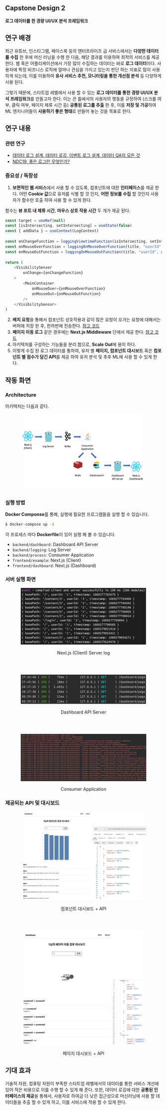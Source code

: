 ## Capstone Design 2
**로그 데이터를 한 경량 UI/UX 분석 프레임워크**

## 연구 배경
최근 유튜브, 인스타그램, 페이스북 등의 엔터프라이즈 급 서비스에서는 **다양한 데이터를 수집** 한 후에 머신 러닝을 수행 한 다음, 해당 결과를 이용하여 최적의 서비스를 제공 한다. 웹 혹은 어플리케이션에서 가장 많이 수집하는 데이터는 바로 **로그 데이터**이다. 사용자에 특정 비즈니스 로직에 얼마나 관심을 가지고 있는지 판단 하는 지표로 많이 사용하게 되는데, 이를 이용하여 **유사 서비스 추천, 모니터링을 통한 개선점 분석** 등 다양하게 사용 된다.

그렇기 때문에, 스타트업 레벨에서 사용 할 수 있는 **로그 데이터를 통한 경량 UI/UX 분석 프레임워크**를 만들고자 한다. 이는 큰 틀에서의 사용자의 행동을 규정하여 (스크롤 여부, 클릭 여부, 페이지 체류 시간 등) **공통된 로그를 추출** 한 후, 이를 **저장 및 가공**하여 ML 엔지니어들이 **사용하기 좋은 형태**로 만들어 놓는 것을 목표로 한다.

## 연구 내용

### 관련 연구
- [데이터 로그 설계, 데이터 로깅, 이벤트 로그 설계, 데이터 QA의 모든 것](https://zzsza.github.io/data/2021/06/13/data-event-log-definition/)
- [NDC19, 좋은 로그란 무엇인가?](https://speakerdeck.com/devinjeon/jamag-ndc19-joheun-rogeuran-mueosinga-joheun-rogeureul-wihae-goryeohaeya-hal-geosdeul)

### 중요성 / 독창성
1. **보편적인 웹 서비스**에서 사용 할 수 있도록, 컴포넌트에 대한 **인터페이스**를 제공 한다. 어떤 **Cookie 값**으로 유저를 식별 할 것 인지, **어떤 정보를 수집** 할 것인지 사용자가 함수만 호출 하여 사용 할 수 있게 한다.

함수는 **뷰 포트 내 체류 시간**, **마우스 상호 작용 시간** 두 개가 제공 된다.

```js
const target = useRef(null)
const [isIntersecting, setIntersecting] = useState(false)
const { addData } = useContext(LogContext)

const onChangeFunction = loggingViewtimeFunction(isIntersecting, setIntersecting, addData, title, "userId", true)
const onMouseOverFunction = loggingOnMouseOverFunction(title, "userId", addData, true)
const onMouseOutFunction = loggingOnMouseOutFunction(title, "userId", addData, true)

return (
    <VisibilitySensor
        onChange={onChangeFunction}
    >
        <MainContainer
            onMouseOver={onMouseOverFunction}
            onMouseOut={onMouseOutFunction}
        />
    </VisibilitySensor>
)
```

2. **배치 요청**을 통해서 컴포넌트 상호작용과 같이 많은 요청이 오가는 요청에 대해서는 버퍼에 저장 한 후, 한꺼번에 전송한다. [참고 코드](https://github.com/JustKode/capstone-design-2/blob/main/frontend/example/pages/_app.tsx)
3. **페이지 이동 로그** 같은 경우에는 **Next.js Middleware** 단에서 제공 한다. [참고 코드](https://github.com/JustKode/capstone-design-2/blob/main/frontend/example/middleware.ts)
4. 아키텍처를 구성하는 기능들을 분리 함으로, **Scale Out**에 용이 하다.
5. 이렇게 수집 된 로그 데이터를 통하여, 유저 별 **페이지, 컴포넌트 대시보드** 혹은 **컴포넌트 별 점수가 담긴 API**를 제공 하여 유저 분석 및 추후 ML에 사용 할 수 있게 한다.
## 작동 화면

### Architecture
아키텍처는 다음과 같다.

<p align="center">
    <img src="img/architecture.png" width="80%">
</p>

### 실행 방법
**Docker Componse**를 통해, 실행에 필요한 프로그램들을 실행 할 수 있습니다.

```bash
$ docker-compose up -d
```

각 프로세스 마다 **Dockerfile**이 있어 실행 해 볼 수 있습니다.

- `backend/dashboard`: Dashboard API Server
- `backend/logging`: Log Server
- `backend/process`: Consumer Application
- `frontend/example`: Next.js (Client)
- `frontend/dashboard`: Next.js (Dashboard)

### 서버 실행 화면

<p align="center">
    <img src="img/server-1.png" width="80%">
    <div align="center">Next.js (Client) Server log</div>
</p>
<br/><br/>
<p align="center">
    <img src="img/server-2.png" width="80%">
    <div align="center">Dashboard API Server</div>
</p>
<br/><br/>
<p align="center">
    <img src="img/server-3.png" width="80%">
    <div align="center">Consumer Application</div>
</p>

### 제공되는 API 및 대시보드

<p align="center">
    <img src="img/api-2.png" width="80%">
    <div align="center">컴포넌트 대시보드 + API</div>
</p>

<br/><br/>

<p align="center">
    <img src="img/api-3.png" width="80%">
    <div align="center">페이지 대시보드 + API</div>
</p>


## 기대 효과
기술적 자원, 컴퓨팅 자원이 부족한 스타트업 레벨에서의 데이터를 통한 서비스 개선에 있어 적은 비용으로 이를 수행 할 수 있게 해 준다. 또한, 데이터 로깅에 대한 **공통된 인터페이스의 제공**을 통해서, 사용자로 하여금 더 낮은 접근성으로 머신러닝에 사용 할 데이터들을 추출 할 수 있게 하고, 이를 서비스에 적용 할 수 있게 한다.
